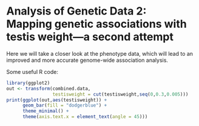 # Analysis of Genetic Data 2:<br>Mapping genetic associations with testis weight—a second attempt

Here we will take a closer look at the phenotype data, which will lead
to an improved and more accurate genome-wide association analysis.

Some useful R code:

```R
library(ggplot2)
out <- transform(combined.data,
                 testisweight = cut(testisweight,seq(0,0.3,0.005)))
print(ggplot(out,aes(testisweight)) +
      geom_bar(fill = "dodgerblue") +
	  theme_minimal() +
	  theme(axis.text.x = element_text(angle = 45)))
```
